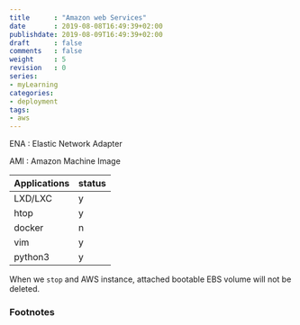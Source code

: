 ```yaml
---
title      : "Amazon web Services"
date       : 2019-08-08T16:49:39+02:00
publishdate: 2019-08-09T16:49:39+02:00
draft      : false
comments   : false
weight     : 5
revision   : 0
series:
- myLearning
categories:
- deployment
tags:
- aws
---
```


ENA
: Elastic Network Adapter

AMI
: Amazon Machine Image
<!-- more -->

Applications | status
-------------|--------
LXD/LXC      | y
htop | y
docker | n
vim | y
python3 | y

When we `stop` and AWS instance, attached bootable EBS volume will not be deleted.

### Footnotes

[^1]:
[^2]:
